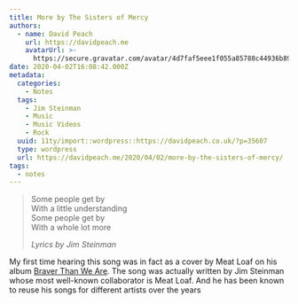 ```yaml
---
title: More by The Sisters of Mercy
authors:
  - name: David Peach
    url: https://davidpeach.me
    avatarUrl: >-
      https://secure.gravatar.com/avatar/4d7faf5eee1f055a85788c44936b8995eaab6dfb004e7854ec747ccb272e91ee?s=96&d=mm&r=g
date: 2020-04-02T16:08:42.000Z
metadata:
  categories:
    - Notes
  tags:
    - Jim Steinman
    - Music
    - Music Videos
    - Rock
  uuid: 11ty/import::wordpress::https://davidpeach.co.uk/?p=35607
  type: wordpress
  url: https://davidpeach.me/2020/04/02/more-by-the-sisters-of-mercy/
tags:
  - notes
---
```

> Some people get by  
> With a little understanding  
> Some people get by  
> With a whole lot more
> 
> <cite>Lyrics by Jim Steinman</cite>

My first time hearing this song was in fact as a cover by Meat Loaf on his album [Braver Than We Are](https://davidpeach.me/2017/11/17/braver-than-we-are-by-meat-loaf/). The song was actually written by Jim Steinman whose most well-known collaborator is Meat Loaf. And he has been known to reuse his songs for different artists over the years